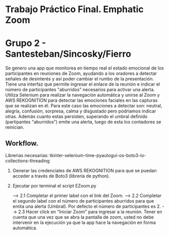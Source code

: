 # Trabajo Práctico Final. Emphatic Zoom

# Grupo 2 - Santesteban/Sincosky/Fierro

Se genero una app que monitorea en tiempo real el estado emocional de los participantes en reuniones de Zoom, ayudando a los oradores a detectar señales de desinterés y así poder cambiar el rumbo de la presentación. Tiene una interfaz que permite ingresar el enlace de la reunión e indicar el número de participantes "aburridos" necesarios para activar una alerta. Utiliza Selenium para realizar la navegación automática y unirse al Zoom y AWS REKOGNITION para detectar las emociones faciales en las capturas que se realizan en él. Para este caso las emociones a detectar son: neutral, alegría, confusión, sorpresa, calma y disgustado pero podriamos indicar otras. Además cuanto estas persisten, superando el umbral definido (partipantes "aburridos") emite una alerta, luego de esta los contadores se reinician.

## Workflow.

Librerias necesarias: tkinter-selenium-time-pyautogui-os-boto3-io-collections-threading 

1. Generar las credenciales de AWS REKOGNITION para que se puedan acceder a través de Boto3 (librería de python).

2. Ejecutar por terminal el script EZoom.py

   --> 2.1 Completar el primer label con el link del Zoom. 
   --> 2.2 Completar el segundo label con el número de participantes aburridos para que emita una alerta (Umbral). Por defecto el número de participantes es 2.
   --> 2.3 Hacer click en "Iniciar Zoom" para ingresar a la reunión. Tener en cuenta que una vez que se abra la pantalla de zoom, usted no debe intervenir en la ejecución ya que la app hace la navegación en forma automática.
